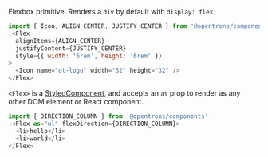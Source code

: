 Flexbox primitive. Renders a `div` by default with `display: flex;`

```js
import { Icon, ALIGN_CENTER, JUSTIFY_CENTER } from '@opentrons/components'
;<Flex
  alignItems={ALIGN_CENTER}
  justifyContent={JUSTIFY_CENTER}
  style={{ width: '6rem', height: '6rem' }}
>
  <Icon name="ot-logo" width="32" height="32" />
</Flex>
```

`<Flex>` is a [StyledComponent](https://styled-components.com/docs/basics#getting-started), and accepts an `as` prop to render as any other DOM element or React component.

```js
import { DIRECTION_COLUMN } from '@opentrons/components'
;<Flex as="ul" flexDirection={DIRECTION_COLUMN}>
  <li>hello</li>
  <li>world</li>
</Flex>
```
